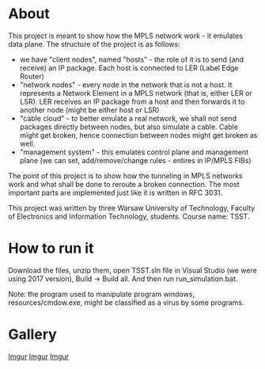 # About

This project is meant to show how the MPLS network work - it emulates data plane. The structure of the project is as follows:
- we have "client nodes", named "hosts" - the role of it is to send (and receive) an IP package. Each host is connected to LER (Label Edge Router)
- "network nodes" - every node in the network that is not a host. It represents a Network Element in a MPLS network (that is, either LER or LSR). LER receives an IP package from a host and then forwards it to another node (might be either host or LSR)
- "cable cloud" - to better emulate a real network, we shall not send packages directly between nodes, but also simulate a cable. Cable might get broken, hence connection between nodes might get broken as well.
- "management system" - this emulates control plane and management plane (we can set, add/remove/change rules - entires in IP/MPLS FIBs)

The point of this project is to show how the tunneling in MPLS networks work and what shall be done to reroute a broken connection. The most important parts are implemented just like it is written in RFC 3031.

This project was written by three Warsaw University of Technology, Faculty of Electronics and Information Technology, students. Course name: TSST. 

# How to run it

Download the files, unzip them, open TSST.sln file in Visual Studio (we were using 2017 version), Build -> Build all.
And then run run_simulation.bat. 

Note: the program used to manipulate program windows, resources/cmdow.exe, might be classified as a virus by some programs.

# Gallery

[Imgur](https://i.imgur.com/fBjXOC8.png)
[Imgur](https://i.imgur.com/6iZvah4.png)
[Imgur](https://i.imgur.com/5aLEMMR.png)
